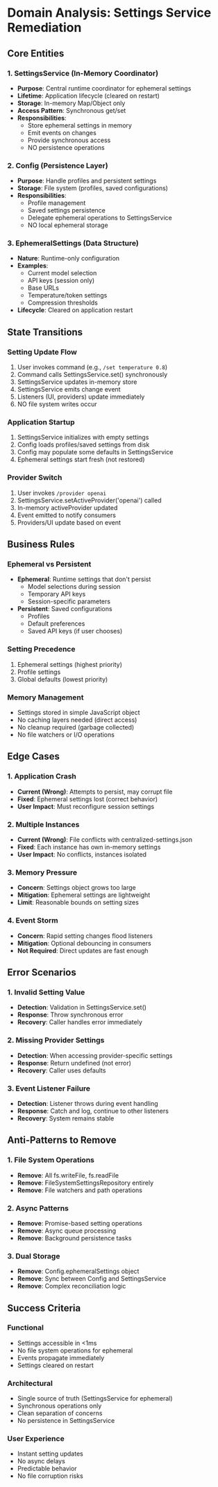 # Domain Analysis: Settings Service Remediation

## Core Entities

### 1. SettingsService (In-Memory Coordinator)
- **Purpose**: Central runtime coordinator for ephemeral settings
- **Lifetime**: Application lifecycle (cleared on restart)
- **Storage**: In-memory Map/Object only
- **Access Pattern**: Synchronous get/set
- **Responsibilities**:
  - Store ephemeral settings in memory
  - Emit events on changes
  - Provide synchronous access
  - NO persistence operations

### 2. Config (Persistence Layer)
- **Purpose**: Handle profiles and persistent settings
- **Storage**: File system (profiles, saved configurations)
- **Responsibilities**:
  - Profile management
  - Saved settings persistence
  - Delegate ephemeral operations to SettingsService
  - NO local ephemeral storage

### 3. EphemeralSettings (Data Structure)
- **Nature**: Runtime-only configuration
- **Examples**:
  - Current model selection
  - API keys (session only)
  - Base URLs
  - Temperature/token settings
  - Compression thresholds
- **Lifecycle**: Cleared on application restart

## State Transitions

### Setting Update Flow
1. User invokes command (e.g., `/set temperature 0.8`)
2. Command calls SettingsService.set() synchronously
3. SettingsService updates in-memory store
4. SettingsService emits change event
5. Listeners (UI, providers) update immediately
6. NO file system writes occur

### Application Startup
1. SettingsService initializes with empty settings
2. Config loads profiles/saved settings from disk
3. Config may populate some defaults in SettingsService
4. Ephemeral settings start fresh (not restored)

### Provider Switch
1. User invokes `/provider openai`
2. SettingsService.setActiveProvider('openai') called
3. In-memory activeProvider updated
4. Event emitted to notify consumers
5. Providers/UI update based on event

## Business Rules

### Ephemeral vs Persistent
- **Ephemeral**: Runtime settings that don't persist
  - Model selections during session
  - Temporary API keys
  - Session-specific parameters
- **Persistent**: Saved configurations
  - Profiles
  - Default preferences
  - Saved API keys (if user chooses)

### Setting Precedence
1. Ephemeral settings (highest priority)
2. Profile settings
3. Global defaults (lowest priority)

### Memory Management
- Settings stored in simple JavaScript object
- No caching layers needed (direct access)
- No cleanup required (garbage collected)
- No file watchers or I/O operations

## Edge Cases

### 1. Application Crash
- **Current (Wrong)**: Attempts to persist, may corrupt file
- **Fixed**: Ephemeral settings lost (correct behavior)
- **User Impact**: Must reconfigure session settings

### 2. Multiple Instances
- **Current (Wrong)**: File conflicts with centralized-settings.json
- **Fixed**: Each instance has own in-memory settings
- **User Impact**: No conflicts, instances isolated

### 3. Memory Pressure
- **Concern**: Settings object grows too large
- **Mitigation**: Ephemeral settings are lightweight
- **Limit**: Reasonable bounds on setting sizes

### 4. Event Storm
- **Concern**: Rapid setting changes flood listeners
- **Mitigation**: Optional debouncing in consumers
- **Not Required**: Direct updates are fast enough

## Error Scenarios

### 1. Invalid Setting Value
- **Detection**: Validation in SettingsService.set()
- **Response**: Throw synchronous error
- **Recovery**: Caller handles error immediately

### 2. Missing Provider Settings
- **Detection**: When accessing provider-specific settings
- **Response**: Return undefined (not error)
- **Recovery**: Caller uses defaults

### 3. Event Listener Failure
- **Detection**: Listener throws during event handling
- **Response**: Catch and log, continue to other listeners
- **Recovery**: System remains stable

## Anti-Patterns to Remove

### 1. File System Operations
- **Remove**: All fs.writeFile, fs.readFile
- **Remove**: FileSystemSettingsRepository entirely
- **Remove**: File watchers and path operations

### 2. Async Patterns
- **Remove**: Promise-based setting operations
- **Remove**: Async queue processing
- **Remove**: Background persistence tasks

### 3. Dual Storage
- **Remove**: Config.ephemeralSettings object
- **Remove**: Sync between Config and SettingsService
- **Remove**: Complex reconciliation logic

## Success Criteria

### Functional
- Settings accessible in <1ms
- No file system operations for ephemeral
- Events propagate immediately
- Settings cleared on restart

### Architectural
- Single source of truth (SettingsService for ephemeral)
- Synchronous operations only
- Clean separation of concerns
- No persistence in SettingsService

### User Experience
- Instant setting updates
- No async delays
- Predictable behavior
- No file corruption risks